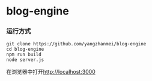 # blog-engine
### 运行方式
```
git clone https://github.com/yangzhanmei/blog-engine
cd blog-engine
npm run build
node server.js
```
在浏览器中打开<http://localhost:3000>
